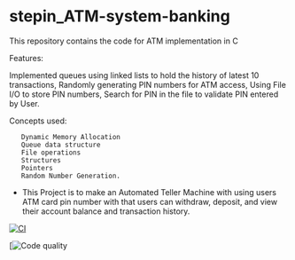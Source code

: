 # stepin_ATM-system-banking

This repository contains the code for ATM implementation in C

Features:

Implemented queues using linked lists to hold the history of latest 10 transactions, 
Randomly generating PIN numbers for ATM access,
Using File I/O to store PIN numbers,
Search for PIN in the file to validate PIN entered by User.

Concepts used:


       Dynamic Memory Allocation
       Queue data structure
       File operations
       Structures
       Pointers
       Random Number Generation.
* This Project is to make an Automated Teller Machine with using users ATM card pin number with that users can withdraw, deposit, and view their account balance and transaction history.




[![CI](https://github.com/hemanthkatari06/stepin_ATM-system-banking/actions/workflows/build.yml/badge.svg)](https://github.com/hemanthkatari06/stepin_ATM-system-banking/actions/workflows/build.yml)

[![Code quality](https://www.code-inspector.com/project/28057/score/svg)
